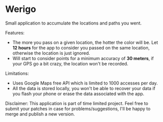 # Werigo

Small application to accumulate the locations and paths you went.

Features:
- The more you pass on a given location, the hotter the color will be. Let __12 hours__ for the app to consider you passed on the same location, otherwise the location is just ignored.
- Will start to consider points for a minimum accuracy of __30 meters__, if your GPS go a bit crazy, the location won't be recorded. 

Limitations:
- Uses Google Maps free API which is limited to 1000 accesses per day.
- All the data is stored locally, you won't be able to recover your data if you flash your phone or erase the data associated with the app.

Disclaimer:
This application is part of time limited project. Feel free to submit your patches in case for problems/suggestions, I'll be happy to merge and publish a new version.
